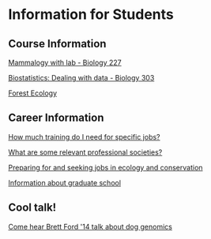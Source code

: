# Information for Students

## Course Information

[Mammalogy with lab - Biology 227](Courses/Mammalogy.md)

[Biostatistics: Dealing with data - Biology 303](Courses/Biostats.md)

[Forest Ecology][Courses/Forest-ecology.md]

## Career Information

[How much training do I need for specific jobs?](prof_development/how-much-school.md)

[What are some relevant professional societies?](prof_development/prof-societies.md)

[Preparing for and seeking jobs in ecology and conservation](prof_development/finding-jobs.md)

[Information about graduate school](prof_development/grad-school.md)

## Cool talk!
[Come hear Brett Ford '14 talk about dog genomics](brett-talk.html)


[Courses/Forest-ecology.md]: Courses/Forest-ecology.md